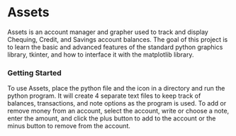 # **Assets**
Assets is an account manager and grapher used to track and display Chequing, Credit, and Savings account balances. The goal of this project is to learn the basic and advanced features of the standard python graphics library, tkinter, and how to interface it with the matplotlib library.

### Getting Started
To use Assets, place the python file and the icon in a directory and run the python program. It will create 4 separate text files to keep track of balances, transactions, and note options as the program is used. To add or remove money from an account, select the account, write or choose a note, enter the amount, and click the plus button to add to the account or the minus button to remove from the account.